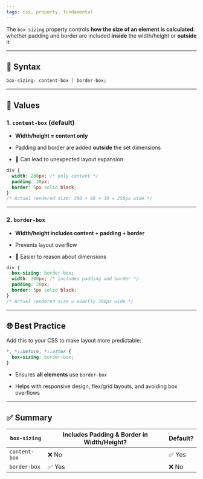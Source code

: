 ```yaml
---
tags: css, property, fundamental
---
```


The `box-sizing` property controls **how the size of an element is calculated**: whether padding and border are included **inside** the width/height or **outside** it.

---

## 🔧 Syntax

```css
box-sizing: content-box | border-box;
```

---

## 🧱 Values

### 1. `content-box` (default)

- **Width/height = content only**
    
- Padding and border are added **outside** the set dimensions
    
- 🚫 Can lead to unexpected layout expansion
    

```css
div {
  width: 200px; /* only content */
  padding: 20px;
  border: 5px solid black;
}
/* Actual rendered size: 200 + 40 + 10 = 250px wide */
```

---

### 2. `border-box`

- **Width/height includes content + padding + border**
    
- Prevents layout overflow
    
- 🧼 Easier to reason about dimensions
    

```css
div {
  box-sizing: border-box;
  width: 200px; /* includes padding and border */
  padding: 20px;
  border: 5px solid black;
}
/* Actual rendered size = exactly 200px wide */
```

---

## 🌐 Best Practice

Add this to your CSS to make layout more predictable:

```css
*, *::before, *::after {
  box-sizing: border-box;
}
```

- Ensures **all elements** use `border-box`
    
- Helps with responsive design, flex/grid layouts, and avoiding box overflows
    

---

## ✅ Summary

|`box-sizing`|Includes Padding & Border in Width/Height?|Default?|
|---|---|---|
|`content-box`|❌ No|✅ Yes|
|`border-box`|✅ Yes|❌ No|
